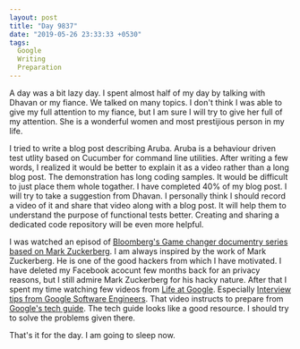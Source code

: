 ```yaml
---
layout: post
title: "Day 9837"
date: "2019-05-26 23:33:33 +0530"
tags:
  Google
  Writing
  Preparation
---
```


A day was a bit lazy day. I spent almost half of my day by talking with Dhavan
or my fiance. We talked on many topics. I don't think I was able to give my
full attention to my fiance, but I am sure I will try to give her full of my
attention. She is a wonderful women and most prestijious person in my life.

I tried to write a blog post describing Aruba. Aruba is a behaviour driven test
utlity based on Cucumber for command line utilities. After writing a few words,
I realized it would be better to explain it as a video rather than a long blog
post. The demonstration has long coding samples. It would be difficult to just
place them whole togather. I have completed 40% of my blog post. I will try to
take a suggestion from Dhavan. I personally think I should record a video of it
and share that video along with a blog post. It will help them to understand
the purpose of functional tests better. Creating and sharing a dedicated code
repository will be even more helpful.

I was watched an episod of [Bloomberg's Game changer documentry series based on
Mark Zuckerberg][bloomberg_documentry]. I am always inspired by the work of
Mark Zuckerberg. He is one of the good hackers from which I have motivated. I
have deleted my Facebook acocunt few months back for an privacy reasons, but I
still admire Mark Zuckerberg for his hacky nature. After that I spent my time
watching few videos from [Life at Google][life_at_google_youtube]. Especially
[Interview tips from Google Software
Engineers][interview_tips_from_google_software_engineer]. That video instructs
to prepare from [Google's tech guide][google_tech_guide]. The tech guide looks
like a good resource. I should try to solve the problems given there.

That's it for the day. I am going to sleep now.

[bloomberg_documentry]: https://www.imdb.com/title/tt1822451/
[life_at_google_youtube]: https://www.youtube.com/channel/UCWIzrKzN4KY6BPU8hsk880Q
[interview_tips_from_google_software_engineer]: https://www.youtube.com/watch?v=XOtrOSatBoY
[google_tech_guide]: https://techdevguide.withgoogle.com
